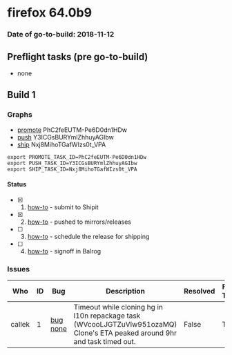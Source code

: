 # firefox 64.0b9

### Date of go-to-build: 2018-11-12

## Preflight tasks (pre go-to-build)
- none

## Build 1  

### Graphs
* [promote](https://tools.taskcluster.net/push-inspector/#/PhC2feEUTM-Pe6D0dn1HDw) PhC2feEUTM-Pe6D0dn1HDw
* [push](https://tools.taskcluster.net/push-inspector/#/Y3ICGsBURYmlZhhuyAGIbw) Y3ICGsBURYmlZhhuyAGIbw
* [ship](https://tools.taskcluster.net/push-inspector/#/Nxj8MihoTGafWIzs0t_VPA) Nxj8MihoTGafWIzs0t_VPA
```
export PROMOTE_TASK_ID=PhC2feEUTM-Pe6D0dn1HDw
export PUSH_TASK_ID=Y3ICGsBURYmlZhhuyAGIbw
export SHIP_TASK_ID=Nxj8MihoTGafWIzs0t_VPA
```


#### Status
- [x] 1.  [how-to](https://wiki.mozilla.org/Release:Release_Automation_on_Mercurial:Starting_a_Release#Submit_to_Ship_It)  - submit to Shipit
- [x] 2.  [how-to](https://github.com/mozilla-releng/releasewarrior-2.0/blob/master/docs/release-promotion/desktop/howto.md#push-artifacts-to-releases-directory)  - pushed to mirrors/releases
- [ ] 3.  [how-to](https://github.com/mozilla-releng/releasewarrior-2.0/blob/master/docs/release-promotion/desktop/howto.md#ship-the-release)  - schedule the release for shipping
- [ ] 4.  [how-to](https://github.com/mozilla-releng/releasewarrior-2.0/blob/master/docs/release-promotion/desktop/howto.md#obtain-sign-offs-for-changes)  - signoff in Balrog

### Issues
| Who                 | ID               | Bug                                                                 | Description                | Resolved                | Future Threat                |
| ------------------- | ---------------- | ------------------------------------------------------------------- | -------------------------- | ----------------------- | ---------------------------- |
| callek  | 1 | [bug none](https://bugzil.la/none)        | Timeout while cloning hg in l10n repackage task (WVcooLJGTZuVlw951ozaMQ) Clone's ETA peaked around 9hr and task timed out. | False | True |

